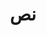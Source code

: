 ---
title: نص
description: نصوص تستحق القراءة
image:

# Badge style
style:
    background: "#d9ba00"
    color: "#fff"
---